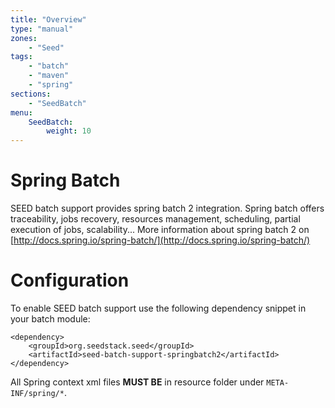 ```yaml
---
title: "Overview"
type: "manual"
zones:
    - "Seed"
tags:
    - "batch"
    - "maven"
    - "spring"
sections:
    - "SeedBatch"
menu:
    SeedBatch:
        weight: 10
---
```


# Spring Batch

SEED batch support provides spring batch 2 integration. Spring batch offers traceability, jobs recovery, resources management,
scheduling, partial execution of jobs, scalability... More information about spring batch 2 on [http://docs.spring.io/spring-batch/](http://docs.spring.io/spring-batch/)

# Configuration

To enable SEED batch support use the following dependency snippet in your batch module:

    <dependency>
        <groupId>org.seedstack.seed</groupId>
        <artifactId>seed-batch-support-springbatch2</artifactId>
    </dependency>

All Spring context xml files **MUST BE** in resource folder under `META-INF/spring/*`.


